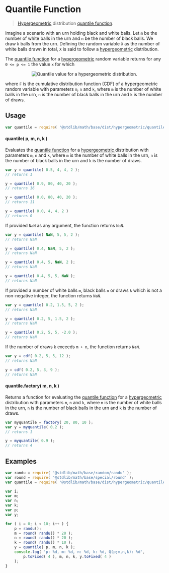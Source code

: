 Quantile Function
===

> [Hypergeometric][hypergeometric] distribution [quantile function][quantile-function].

<!-- <intro> -->

Imagine a scenario with an urn holding black and white balls. Let `m` be the number of white balls in the urn and `n` be the number of black balls. We draw `k` balls from the urn. Defining the random variable `X` as the number of white balls drawn in total, `X` is said to follow a [hypergeometric][hypergeometric] distribution.

The [quantile function][quantile-function] for a [hypergeometric][hypergeometric] random variable returns for any `0 <= p <= 1` the value `x` for which

<!-- <equation class="equation" label="eq:quantile_function" align="center" raw="F(x-1;m,n,k) < p \le F(x;m,n,k)" alt="Quantile value for a hypergeometric distribution."> -->

<div class="equation" align="center" data-raw-text="F(x-1;m,n,k) < p \le F(x;m,n,k)" data-equation="eq:quantile_function">
    <img src="" alt="Quantile value for a hypergeometric distribution.">
    <br>
</div>

<!-- </equation> -->

where `F` is the cumulative distribution function (CDF) of a hypergeometric random variable with parameters `m`, `n` and `k`, where `m` is the number of white balls in the urn, `n` is the number of black balls in the urn and `k` is the number of draws.

<!-- </intro> -->

<!-- <usage> -->

## Usage
``` javascript
var quantile = require( '@stdlib/math/base/dist/hypergeometric/quantile' );
```

#### quantile( p, m, n, k )

Evaluates the [quantile function][quantile-function] for a [hypergeometric ][hypergeometric] distribution with parameters `m`, `n` and `k`, where
`m` is the number of white balls in the urn, `n` is the number of black balls in the urn and `k` is the number of draws.

``` javascript
var y = quantile( 0.5, 4, 4, 2 );
// returns 1

y = quantile( 0.9, 80, 40, 20 );
// returns 16

y = quantile( 0.0, 80, 40, 20 );
// returns 11

y = quantile( 0.0, 4, 4, 2 )
// returns 0
```

If provided `NaN` as any argument, the function returns `NaN`.

``` javascript
var y = quantile( NaN, 5, 5, 2 );
// returns NaN

y = quantile( 0.4, NaN, 5, 2 );
// returns NaN

y = quantile( 0.4, 5, NaN, 2 );
// returns NaN

y = quantile( 0.4, 5, 5, NaN );
// returns NaN
```

If provided a number of white balls `m`, black balls `n` or draws `k` which is not a non-negative integer, the function returns `NaN`.

``` javascript
var y = quantile( 0.2, 1.5, 5, 2 );
// returns NaN

y = quantile( 0.2, 5, 1.5, 2 );
// returns NaN

y = quantile( 0.2, 5, 5, -2.0 );
// returns NaN
```

If the number of draws `k` exceeds `m + n`, the function returns `NaN`.

``` javascript
var y = cdf( 0.2, 5, 5, 12 );
// returns NaN

y = cdf( 0.2, 5, 3, 9 );
// returns NaN
```

#### quantile.factory( m, n, k )

Returns a function for evaluating the [quantile function][quantile-function] for a [hypergeometric ][hypergeometric] distribution with parameters `m`, `n` and `k`, where
`m` is the number of white balls in the urn, `n` is the number of black balls in the urn and `k` is the number of draws.

``` javascript
var myquantile = factory( 20, 80, 10 );
var y = myquantile( 0.2 );
// returns 1

y = myquantile( 0.9 );
// returns 4
```

<!-- </usage> -->

<!-- <examples> -->

## Examples

``` javascript
var randu = require( '@stdlib/math/base/random/randu' );
var round = require( '@stdlib/math/base/special/round' );
var quantile = require( '@stdlib/math/base/dist/hypergeometric/quantile' );

var i;
var m;
var n;
var k;
var p;
var y;

for ( i = 0; i < 10; i++ ) {
    p = randu();
    m = round( randu() * 20 );
    n = round( randu() * 20 );
    k = round( randu() * 10 );
    y = quantile( p, m, n, k );
    console.log( 'p: %d, m: %d, n: %d, k: %d, Q(p;m,n,k): %d',
        p.toFixed( 4 ), m, n, k, y.toFixed( 4 )
    );
}
```

<!-- </examples> -->


<!-- <links> -->

[hypergeometric]: https://en.wikipedia.org/wiki/hypergeometric_distribution
[quantile-function]: https://en.wikipedia.org/wiki/Quantile_function

<!-- </links> -->
